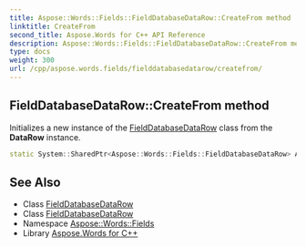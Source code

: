 ```yaml
---
title: Aspose::Words::Fields::FieldDatabaseDataRow::CreateFrom method
linktitle: CreateFrom
second_title: Aspose.Words for C++ API Reference
description: Aspose::Words::Fields::FieldDatabaseDataRow::CreateFrom method. Initializes a new instance of the FieldDatabaseDataRow class from the DataRow instance in C++.
type: docs
weight: 300
url: /cpp/aspose.words.fields/fielddatabasedatarow/createfrom/
---
```

## FieldDatabaseDataRow::CreateFrom method


Initializes a new instance of the [FieldDatabaseDataRow](../) class from the **DataRow** instance.

```cpp
static System::SharedPtr<Aspose::Words::Fields::FieldDatabaseDataRow> Aspose::Words::Fields::FieldDatabaseDataRow::CreateFrom(const System::SharedPtr<System::Data::DataRow> &dataRow)
```

## See Also

* Class [FieldDatabaseDataRow](../)
* Class [FieldDatabaseDataRow](../)
* Namespace [Aspose::Words::Fields](../../)
* Library [Aspose.Words for C++](../../../)
